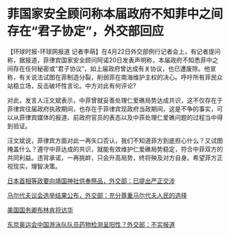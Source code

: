 # 菲国家安全顾问称本届政府不知菲中之间存在“君子协定”，外交部回应

【环球时报-环球网报道
记者李萌】在4月22日外交部例行记者会上，有记者提问称，据报道，菲律宾国家安全顾问阿诺20日发表声明称，本届政府不知悉菲中之间存在任何秘密或“君子协议”，如上届政府曾达成有关协议，也已遭废除。他宣称，有关说法试图在菲制造分裂，削弱菲在南海维护主权的决心。呼吁所有菲民众站稳立场，反击破坏性言论。中方对此有何评论?

对此，发言人汪文斌表示，中菲曾就妥善处理仁爱礁局势达成共识，这不仅存在于菲律宾往届政府执政期间，也存在于菲律宾现政府当政期间，这是不争的事实，可以从菲律宾媒体的报道、前政府官员的表态以及中菲处理仁爱礁问题的过程当中得到验证。

汪文斌说，菲律宾方面对此一再矢口否认，我们不知道菲方到底担心什么？又试图掩盖什么？遵守中菲达成的共识，就能有效维护仁爱礁局势稳定，符合中菲双方的共同利益。违背承诺，一再挑衅，只会升高局势，终将殃及对方自身。希望菲方正视现实，理智决策。

[日本首相等政要向靖国神社供奉祭品，外交部：已提出严正交涉](https://news.qq.com/rain/a/20240422A05EHQ00)

[马尔代夫议会选举结果公布，外交部：充分尊重马尔代夫人民的选择](https://news.qq.com/rain/a/20240422A05CB200)

[美国国务卿布林肯将访华](https://news.qq.com/rain/a/20240422A053Y500)

[东京奥运会中国游泳队队员药物检测呈阳性？外交部：不实报道](https://news.qq.com/rain/a/20240422A05E0J00)

